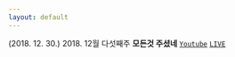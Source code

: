 ```yaml
---
layout: default
---
```


(2018. 12. 30.) 2018. 12월 다섯째주
**모든것 주셨네**
[`Youtube`](https://www.youtube.com/watch?v=3p7sR2LFGUY)
[`LIVE`](http://hosanna.hjkim.me/assets/media/Hosanna_The_Last_Praise.m4a?raw=true)

